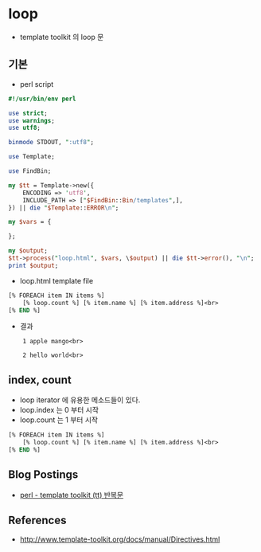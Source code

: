 # loop
* template toolkit 의 loop 문

## 기본
* perl script
```perl
#!/usr/bin/env perl

use strict;
use warnings;
use utf8;

binmode STDOUT, ":utf8";

use Template;

use FindBin;

my $tt = Template->new({
    ENCODING => 'utf8',
    INCLUDE_PATH => ["$FindBin::Bin/templates",],
}) || die "$Template::ERROR\n";

my $vars = {

};

my $output;
$tt->process("loop.html", $vars, \$output) || die $tt->error(), "\n";
print $output;
```

* loop.html template file
```perl
[% FOREACH item IN items %]
    [% loop.count %] [% item.name %] [% item.address %]<br>
[% END %]
```

* 결과
```
    1 apple mango<br>

    2 hello world<br>
```

## index, count
* loop iterator 에 유용한 메소드들이 있다.
* loop.index 는 0 부터 시작
* loop.count 는 1 부터 시작
```perl
[% FOREACH item IN items %]
    [% loop.count %] [% item.name %] [% item.address %]<br>
[% END %]
```

## Blog Postings
* [perl - template toolkit (tt) 반복문](http://junho85.pe.kr/748)

## References
* http://www.template-toolkit.org/docs/manual/Directives.html